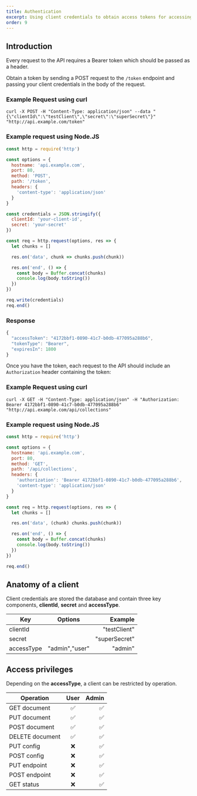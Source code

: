 ```yaml
---
title: Authentication
excerpt: Using client credentials to obtain access tokens for accessing your API
order: 9
---
```


## Introduction

Every request to the API requires a Bearer token which should be passed as a header.

Obtain a token by sending a POST request to the `/token` endpoint and passing your client credentials in the body of the request.

### Example Request using curl

```
curl -X POST -H "Content-Type: application/json" --data "{\"clientId\":\"testClient\",\"secret\":\"superSecret\"}" "http://api.example.com/token"
```

### Example request using Node.JS

```js
const http = require('http')

const options = {
  hostname: 'api.example.com',
  port: 80,
  method: 'POST',
  path: '/token',
  headers: {
    'content-type': 'application/json'
  }
}

const credentials = JSON.stringify({
  clientId: 'your-client-id',
  secret: 'your-secret'
})

const req = http.request(options, res => {
  let chunks = []

  res.on('data', chunk => chunks.push(chunk))

  res.on('end', () => {
    const body = Buffer.concat(chunks)
    console.log(body.toString())
  })
})

req.write(credentials)
req.end()
```

### Response

```js
{
  "accessToken": "4172bbf1-0890-41c7-b0db-477095a288b6",
  "tokenType": "Bearer",
  "expiresIn": 1800
}
```

Once you have the token, each request to the API should include an `Authorization` header containing the token:

### Example Request using curl

```
curl -X GET -H "Content-Type: application/json" -H "Authorization: Bearer 4172bbf1-0890-41c7-b0db-477095a288b6" "http://api.example.com/api/collections"
```

### Example request using Node.JS

```js
const http = require('http')

const options = {
  hostname: 'api.example.com',
  port: 80,
  method: 'GET',
  path: '/api/collections',
  headers: {
    'authorization': 'Bearer 4172bbf1-0890-41c7-b0db-477095a288b6',
    'content-type': 'application/json'
  }
}

const req = http.request(options, res => {
  let chunks = []

  res.on('data', (chunk) chunks.push(chunk))

  res.on('end', () => {
    const body = Buffer.concat(chunks)
    console.log(body.toString())
  })
})

req.end()
```

## Anatomy of a client

Client credentials are stored the database and contain three key components, **clientId**, **secret** and **accessType**.

| Key        | Options        | Example       |
| ---------- |:--------------:| -------------:|
| clientId   |                | "testClient"  |
| secret     |                | "superSecret" |
| accessType | "admin","user" | "admin"       |

## Access privileges

Depending on the **accessType**, a client can be restricted by operation.

| Operation       | User               | Admin              |
| --------------- |:-----------------: | ------------------:|
| GET document    | :white_check_mark: | :white_check_mark: |
| PUT document    | :white_check_mark: | :white_check_mark: |
| POST document   | :white_check_mark: | :white_check_mark: |
| DELETE document | :white_check_mark: | :white_check_mark: |
| PUT config      | :x:                | :white_check_mark: |
| POST config     | :x:                | :white_check_mark: |
| PUT endpoint    | :x:                | :white_check_mark: |
| POST endpoint   | :x:                | :white_check_mark: |
| GET status      | :x:                | :white_check_mark: |

